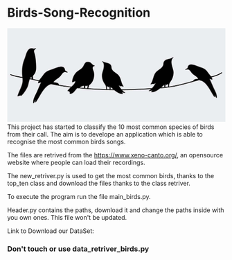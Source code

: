 # Birds-Song-Recognition

![](img/bird_img.jpg)
This project has started to classify the 10 most common species of birds from their call. The aim is to develope an application which is able to recognise the most common birds songs.

The files are retrived from the https://www.xeno-canto.org/, an opensource website where people can load their recordings.

The new_retriver.py is used to get the most common birds, thanks to the top_ten class and download the files thanks to the class retriver.

To execute the program run the file main_birds.py.

Header.py contains the paths, download it and change the paths inside with you own ones. This file won't be updated.

Link to Download our DataSet:

### Don't touch or use data_retriver_birds.py
